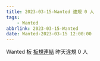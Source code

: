 ```yaml
---
title: 2023-03-15-Wanted 違規 0 人
tags:
    - Wanted
abbrlink: 2023-03-15-Wanted
date: Wanted-2023-03-15 12:00:00
---
```

Wanted 板 [板規連結](https://www.ptt.cc/bbs/Wanted/M.1608829773.A.D3B.html)
昨天違規 0 人
